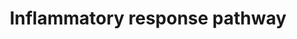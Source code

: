 ---
annotations:
- id: PW:0000024
  parent: regulatory pathway
  type: Pathway Ontology
  value: inflammatory response pathway
authors:
- N.Fidelman
- MaintBot
- Khanspers
- Mkutmon
- Christine Chichester
- Eweitz
citedin:
- link: PMC3260836
  title: Increased Expression of Versican in the Inflammatory Response to UVB- and
    Reactive Oxygen Species-Induced Skin Tumorigenesis (2011)
- link: PMC3030602
  title: 'MicroRNAs Profiling in Murine Models of Acute and Chronic Asthma: A Relationship
    with mRNAs Targets (2011)'
- link: 10.1038/mtm.2014.7
  title: Proteomic profiling of salivary gland after nonviral gene transfer mediated
    by conventional plasmids and minicircles (2014)
- link: 10.3390/nu17050757
  title: Isoschaftoside in Fig Leaf Tea Alleviates Nonalcoholic Fatty Liver Disease
    in Mice via the Regulation of Macrophage Polarity (2025)
- link: 10.1016/j.forsciint.2016.06.027
  title: Simultaneous time course analysis of multiple markers based on DNA microarray
    in incised wound in skeletal muscle for wound aging (2016)
- link: PMC3885437
  title: A provisional gene regulatory atlas for mouse heart development (2014)
- link: PMC12302725
  title: Mammary tissue microbiome analysis in PyMT mice reveals Methylobacteria as
    a commensal organism with potential therapeutic applications (2025)
description: ''
last-edited: 2021-05-23
organisms:
- Mus musculus
redirect_from:
- /index.php/Pathway:WP458
- /instance/WP458
- /instance/WP458_r117908
revision: r117908
schema-jsonld:
- '@context': https://schema.org/
  '@id': https://wikipathways.github.io/pathways/WP458.html
  '@type': Dataset
  creator:
    '@type': Organization
    name: WikiPathways
  description: ''
  keywords:
  - Cd28
  - Cd40
  - Cd40lg
  - Cd80
  - Cd86
  - Col1a1
  - Col1a2
  - Col3a1
  - Fn1
  - Ifng
  - Il2
  - Il2ra
  - Il2rb
  - Il2rg
  - Il4
  - Il4ra
  - Il5
  - Il5ra
  - Lama5
  - Lamb1-1
  - Lamb2
  - Lamc1
  - Lamc2
  - Lck
  - Thbs1
  - Thbs3
  - Tnfrsf1a
  - Tnfrsf1b
  - Vtn
  - Zap70
  license: CC0
  name: Inflammatory response pathway
seo: CreativeWork
title: Inflammatory response pathway
wpid: WP458
---